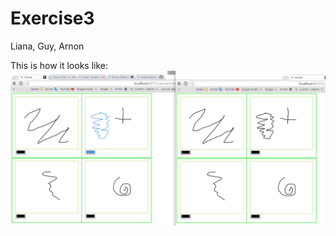 # Exercise3
Liana, Guy, Arnon

This is how it looks like:
<img src="exercise3_screen.png" width = 850 />

